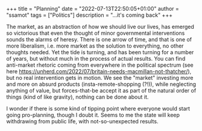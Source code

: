 +++
title = "Planning"
date = "2022-07-13T22:50:05+01:00"
author = "ssamot"
tags = ["Politics"]
description = "...it's coming back"
+++

The market, as an abstraction of how we should live our lives, has emerged so victorious that even the thought of minor governmental interventions sounds the alarms of heresy. There is one arrow of time, and that is one of more liberalism, i.e. more market as the solution to everything, no other thoughts needed. Yet the tide is turning, and has been turning for a number of years, but without much in the process of actual results. You can find anti-market rhetoric coming from everywhere in the political spectrum (see here https://unherd.com/2022/07/britain-needs-macmillan-not-thatcher/), but no real intervention gets in motion. We see the "market" investing more and more on absurd products (insta-remote-shopping (?!)), while neglecting anything of value, but forces-that-be accept it as part of the natural order of things (kind of like gravity), nothing can be done about it.

I wonder if there is some kind of tipping point where everyone would start going pro-planning, though I doubt it. Seems to me the state will keep withdrawing from public life, with not-so-unexpected results. 
